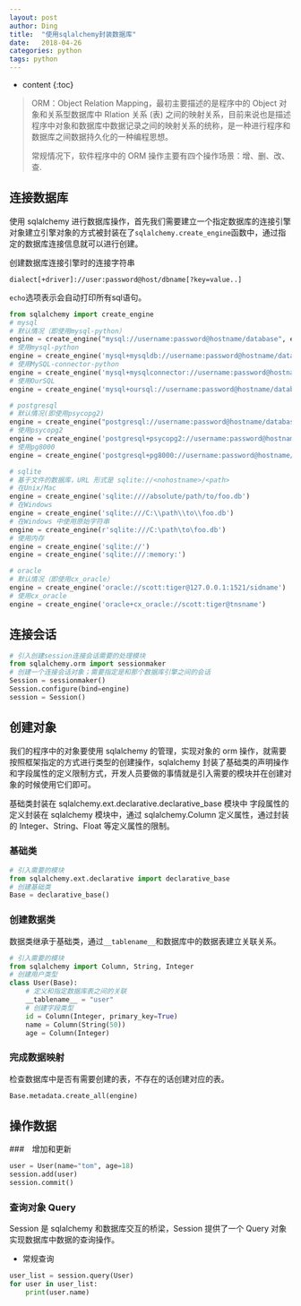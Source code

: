```yaml
---
layout: post
author: Ding
title:  "使用sqlalchemy封装数据库"
date:   2018-04-26
categories: python 
tags: python 
---
```


* content
{:toc}

> ORM：Object Relation Mapping，最初主要描述的是程序中的 Object 对象和关系型数据库中 Rlation 关系 (表) 之间的映射关系，目前来说也是描述程序中对象和数据库中数据记录之间的映射关系的统称，是一种进行程序和数据库之间数据持久化的一种编程思想。
> 
> 常规情况下，软件程序中的 ORM 操作主要有四个操作场景：增、删、改、查.





## 连接数据库
使用 sqlalchemy 进行数据库操作，首先我们需要建立一个指定数据库的连接引擎对象建立引擎对象的方式被封装在了`sqlalchemy.create_engine`函数中，通过指定的数据库连接信息就可以进行创建。

创建数据库连接引擎时的连接字符串

```
dialect[+driver]://user:password@host/dbname[?key=value..]
```

`echo`选项表示会自动打印所有sql语句。

```python
from sqlalchemy import create_engine
# mysql
# 默认情况（即使用mysql-python）
engine = create_engine("mysql://username:password@hostname/database", encoding="utf-8", echo=True)
# 使用mysql-python
engine = create_engine('mysql+mysqldb://username:password@hostname/database')
# 使用MySQL-connector-python
engine = create_engine('mysql+mysqlconnector://username:password@hostname/database')
# 使用OurSQL
engine = create_engine('mysql+oursql://username:password@hostname/database')

# postgresql
# 默认情况(即使用psycopg2)
engine = create_engine("postgresql://username:password@hostname/database")
# 使用psycopg2
engine = create_engine('postgresql+psycopg2://username:password@hostname/database')
# 使用pg8000
engine = create_engine('postgresql+pg8000://username:password@hostname/database')

# sqlite 
# 基于文件的数据库，URL 形式是 sqlite://<nohostname>/<path>
# 在Unix/Mac
engine = create_engine('sqlite:////absolute/path/to/foo.db')
# 在Windows
engine = create_engine('sqlite:///C:\\path\\to\\foo.db')
# 在Windows 中使用原始字符串
engine = create_engine(r'sqlite:///C:\path\to\foo.db')
# 使用内存
engine = create_engine('sqlite://')
engine = create_engine('sqlite:///:memory:')

# oracle
# 默认情况（即使用cx_oracle）
engine = create_engine('oracle://scott:tiger@127.0.0.1:1521/sidname')
# 使用cx_oracle
engine = create_engine('oracle+cx_oracle://scott:tiger@tnsname')
```


## 连接会话

```python
# 引入创建session连接会话需要的处理模块 
from sqlalchemy.orm import sessionmaker 
# 创建一个连接会话对象；需要指定是和那个数据库引擎之间的会话 
Session = sessionmaker()
Session.configure(bind=engine)
session = Session()
```

## 创建对象
我们的程序中的对象要使用 sqlalchemy 的管理，实现对象的 orm 操作，就需要按照框架指定的方式进行类型的创建操作，sqlalchemy 封装了基础类的声明操作和字段属性的定义限制方式，开发人员要做的事情就是引入需要的模块并在创建对象的时候使用它们即可。

基础类封装在 sqlalchemy.ext.declarative.declarative_base 模块中
字段属性的定义封装在 sqlalchemy 模块中，通过 sqlalchemy.Column 定义属性，通过封装的 Integer、String、Float 等定义属性的限制。

### 基础类

```python
# 引入需要的模块 
from sqlalchemy.ext.declarative import declarative_base 
# 创建基础类 
Base = declarative_base()
```

### 创建数据类

数据类继承于基础类，通过`__tablename__`和数据库中的数据表建立关联关系。

```python
# 引入需要的模块 
from sqlalchemy import Column, String, Integer 
# 创建用户类型 
class User(Base): 
    # 定义和指定数据库表之间的关联 
    __tablename__ = "user"
    # 创建字段类型 
    id = Column(Integer, primary_key=True) 
    name = Column(String(50)) 
    age = Column(Integer)
```

### 完成数据映射

检查数据库中是否有需要创建的表，不存在的话创建对应的表。

```python
Base.metadata.create_all(engine)
```

## 操作数据

###　增加和更新

```python
user = User(name="tom", age=18)
session.add(user)
session.commit()
```

### 查询对象 Query
Session 是 sqlalchemy 和数据库交互的桥梁，Session 提供了一个 Query 对象实现数据库中数据的查询操作。

+ 常规查询 
```python
user_list = session.query(User) 
for user in user_list: 
    print(user.name)
```